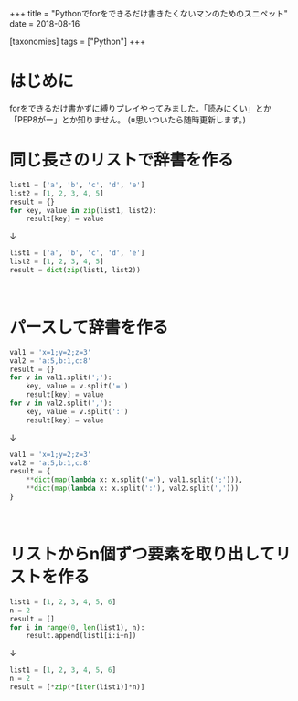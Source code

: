 +++
title = "Pythonでforをできるだけ書きたくないマンのためのスニペット"
date = 2018-08-16

[taxonomies]
tags = ["Python"]
+++
# はじめに
forをできるだけ書かずに縛りプレイやってみました。「読みにくい」とか「PEP8がー」とか知りません。
(※思いついたら随時更新します。)

<!-- more -->

# 同じ長さのリストで辞書を作る
```python
list1 = ['a', 'b', 'c', 'd', 'e']
list2 = [1, 2, 3, 4, 5]
result = {}
for key, value in zip(list1, list2):
    result[key] = value
```

↓

```python
list1 = ['a', 'b', 'c', 'd', 'e']
list2 = [1, 2, 3, 4, 5]
result = dict(zip(list1, list2))
```
<br>

# パースして辞書を作る
```python
val1 = 'x=1;y=2;z=3'
val2 = 'a:5,b:1,c:8'
result = {}
for v in val1.split(';'):
    key, value = v.split('=')
    result[key] = value
for v in val2.split(','):
    key, value = v.split(':')
    result[key] = value
```

↓

```python
val1 = 'x=1;y=2;z=3'
val2 = 'a:5,b:1,c:8'
result = {
    **dict(map(lambda x: x.split('='), val1.split(';'))),
    **dict(map(lambda x: x.split(':'), val2.split(',')))
}
```

<br>

# リストからn個ずつ要素を取り出してリストを作る

```python
list1 = [1, 2, 3, 4, 5, 6]
n = 2
result = []
for i in range(0, len(list1), n):
    result.append(list1[i:i+n])
```

↓

```python
list1 = [1, 2, 3, 4, 5, 6]
n = 2
result = [*zip(*[iter(list1)]*n)]
```
